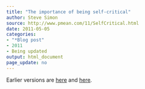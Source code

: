 ```yaml
---
title: "The importance of being self-critical"
author: Steve Simon
source: http://www.pmean.com/11/SelfCritical.html
date: 2011-05-05
categories:
- "*Blog post"
- 2011
- Being updated
output: html_document
page_update: no
---
```


Earlier versions are [here][sim1] and [here][sim2].

[sim1]: http://www.pmean.com/11/SelfCritical.html
[sim2]: http://new.pmean.com/self-critical/
